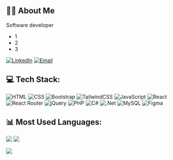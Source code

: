 ## 👋🏻 About Me
Software developer
 - 1
 - 2
 - 3
 
[![LinkedIn](https://img.shields.io/static/v1?label=LinkedIn&message=bryanmonge&logo=linkedin&style=flat&color=fff&labelColor=3e80ff)](https://linkedin.com/in/bryanmonge) [![Email](https://img.shields.io/static/v1?label=Email&message=mongesolanobryan@gmail.com&logo=mail.ru&style=flat&color=fff&labelColor=3e80ff)](https://linkedin.com/in/bryanmonge)
 
## 💻 Tech Stack:
 ![HTML](https://img.shields.io/static/v1?label&message=HTML&logo=html5&style=flat&logoColor=fff&&color=3e80ff) ![CSS](https://img.shields.io/static/v1?label&message=CSS&logo=css3&style=flat&logoColor=fff&&color=3e80ff) ![Bootstrap](https://img.shields.io/static/v1?label&message=Bootstrap&logo=bootstrap&style=flat&logoColor=fff&&color=3e80ff) ![TailwindCSS](https://img.shields.io/static/v1?label&message=TailwindCSS&logo=TailwindCSS&style=flat&logoColor=fff&&color=3e80ff) ![JavaScript](https://img.shields.io/static/v1?label&message=JavaScript&logo=JavaScript&style=flat&logoColor=fff&&color=3e80ff) ![React](https://img.shields.io/static/v1?label&message=React&logo=React&style=flat&logoColor=fff&&color=3e80ff) ![React Router](https://img.shields.io/static/v1?label&message=React+Router&logo=React-Router&style=flat&logoColor=fff&&color=3e80ff) ![jQuery](https://img.shields.io/static/v1?label&message=jQuery&logo=jQuery&style=flat&logoColor=fff&&color=3e80ff) ![PHP](https://img.shields.io/static/v1?label&message=PHP&logo=PHP&style=flat&logoColor=fff&&color=3e80ff)  ![C#](https://img.shields.io/static/v1?label&message=C%23&logo=c-sharp&style=flat&logoColor=fff&&color=3e80ff) ![.Net](https://img.shields.io/static/v1?label&message=.Net&logo=.Net&style=flat&logoColor=fff&&color=3e80ff) ![MySQL](https://img.shields.io/static/v1?label&message=MySQL&logo=MySQL&style=flat&logoColor=fff&&color=3e80ff) ![Figma](https://img.shields.io/static/v1?label&message=Figma&logo=Figma&style=flat&logoColor=fff&&color=3e80ff)                    

## 📊 Most Used Languages:





![](https://github-readme-stats.vercel.app/api/top-langs/?username=bryanmongesolano&theme=transparent&hide_border=true&include_all_commits=true&count_private=true&layout=compact&bg_color=00000000#gh-dark-mode-only)
![](https://github-readme-stats.vercel.app/api/top-langs/?username=bryanmongesolano&theme=transparent&hide_border=true&include_all_commits=true&count_private=true&layout=compact&bg_color=00000000#gh-light-mode-only)

<picture>
<source 
  srcset="https://github-readme-stats.vercel.app/api?username=anuraghazra&show_icons=true&hide_border=true&theme=algolia"
  media="(prefers-color-scheme: dark)"
/>
<source
  srcset="https://github-readme-stats.vercel.app/api?username=anuraghazra&show_icons=true&theme"
  media="(prefers-color-scheme: light), (prefers-color-scheme: no-preference)"
/>
<img src="https://github-readme-stats.vercel.app/api?username=anuraghazra&show_icons=true" />
</picture>
